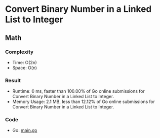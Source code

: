 # Convert Binary Number in a Linked List to Integer
## Math
### Complexity
- Time: O(2n)
- Space: O(n)
### Result
- Runtime: 0 ms, faster than 100.00% of Go online submissions for Convert Binary Number in a Linked List to Integer.
- Memory Usage: 2.1 MB, less than 12.12% of Go online submissions for Convert Binary Number in a Linked List to Integer.
### Code
- Go: [main.go](#maingo)